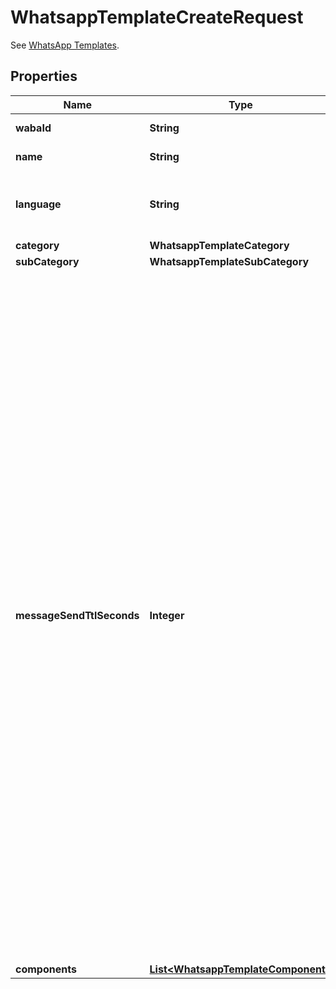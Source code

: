 

# WhatsappTemplateCreateRequest

See [WhatsApp Templates](https://developers.facebook.com/docs/whatsapp/business-management-api/message-templates).

## Properties

| Name | Type | Description | Notes |
|------------ | ------------- | ------------- | -------------|
|**wabaId** | **String** | WhatsApp Business Account ID. |  |
|**name** | **String** | Name of the template. |  |
|**language** | **String** | Language code of the template. See [Supported Languages](https://developers.facebook.com/docs/whatsapp/api/messages/message-templates#supported-languages) for all codes. |  |
|**category** | **WhatsappTemplateCategory** |  |  |
|**subCategory** | **WhatsappTemplateSubCategory** |  |  [optional] |
|**messageSendTtlSeconds** | **Integer** | **Use only for template category is &#x60;AUTHENTICATION&#x60; or &#x60;UTILITY&#x60;.** If we are unable to deliver a message for an amount of time that exceeds its time-to-live, we will stop retrying and drop the message. By default, messages that use an authentication template have a default TTL of **10 minutes**, and messages that use a utility template have a default TTL of **30 days**. Set its value between &#x60;60&#x60; and &#x60;600&#x60; seconds (i.e., 1 to 10 minutes) for authentication templates, or &#x60;60&#x60; and &#x60;3600&#x60; seconds (i.e., 1 to 60 minutes) for utility templates. Alternatively, you can set this value to &#x60;-1&#x60;, which will set a custom TTL of 30 days for either type of template. We encourage you to set a time-to-live for all of your authentication templates, preferably equal to or less than your code expiration time, to ensure your customers only get a message when a code is still usable. Authentication templates created before October 23, 2024, have a default TTL of 30 days. |  [optional] |
|**components** | [**List&lt;WhatsappTemplateComponent&gt;**](WhatsappTemplateComponent.md) |  |  |



